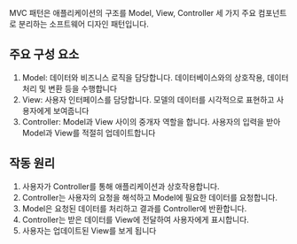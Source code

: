 MVC 패턴은 애플리케이션의 구조를 Model, View, Controller 세 가지 주요 컴포넌트로 분리하는 소프트웨어 디자인 패턴입니다.

## 주요 구성 요소

1. Model: 데이터와 비즈니스 로직을 담당합니다. 데이터베이스와의 상호작용, 데이터 처리 및 변환 등을 수행합니다
2. View: 사용자 인터페이스를 담당합니다. 모델의 데이터를 시각적으로 표현하고 사용자에게 보여줍니다
3. Controller: Model과 View 사이의 중개자 역할을 합니다. 사용자의 입력을 받아 Model과 View를 적절히 업데이트합니다
## 작동 원리

1. 사용자가 Controller를 통해 애플리케이션과 상호작용합니다.
2. Controller는 사용자의 요청을 해석하고 Model에 필요한 데이터를 요청합니다.
3. Model은 요청된 데이터를 처리하고 결과를 Controller에 반환합니다.
4. Controller는 받은 데이터를 View에 전달하여 사용자에게 표시합니다.
5. 사용자는 업데이트된 View를 보게 됩니다